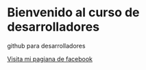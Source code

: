 # Bienvenido al curso de desarrolladores
github para desarrolladores

[Visita mi pagiana de facebook](https://www.facebook.com/itzayana.sapienlizarraga)
